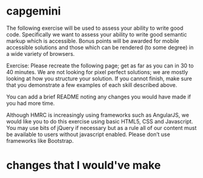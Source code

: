# capgemini

The following exercise will be used to assess your ability to write good code. Specifically we want to assess your ability to write good semantic markup which is accessible. Bonus points will be awarded for mobile accessible solutions and those which can be rendered (to some degree) in a wide variety of browsers.

Exercise:
Please recreate the following page; get as far as you can in 30 to 40 minutes. We are not looking for pixel perfect solutions; we are mostly looking at how you structure your solution. If you cannot finish, make sure that you demonstrate a few examples of each skill described above.

You can add a brief README noting any changes you would have made if you had more time.

Although HMRC is increasingly using frameworks such as AngularJS, we would like you to do this exercise using basic HTML5, CSS and Javascript. You may use bits of jQuery if necessary but as a rule all of our content must be available to users without javascript enabled. Please don’t use frameworks like Bootstrap.


# changes that I would've make
